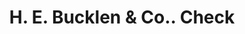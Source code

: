 ---
doi: 10.7916/D8XD2CV2
date_other: '1900'
date_other_textual: 1900-1909
form: printed ephemera
genre:
- Checks (bank checks)
name:
- H. E. Bucklen & Co.
object_in_context_url: https://biggert.cul.columbia.edu/items/view/ave_biggert_01740
subject_hierarchical_geographic:
- Chicago, Illinois, United States
subject_name:
- H. E. Bucklen & Co.
title: H. E. Bucklen & Co.. Check
sort_title: H. E. Bucklen & Co.. Check
call_number: ave_biggert_01740
coordinates:
- 41.83694444444445,-87.68472222222222
pid: ave_biggert_01740
identifiers: ave_biggert_01740
thumbnail: false
permalink: /biggert/ave_biggert_01740/
layout: iiif-image-page
---